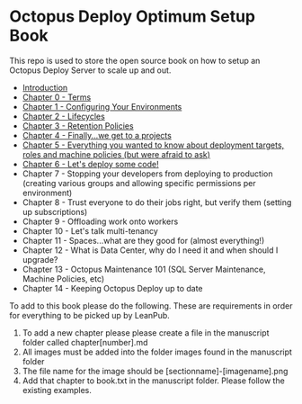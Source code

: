 # Octopus Deploy Optimum Setup Book
This repo is used to store the open source book on how to setup an Octopus Deploy Server to scale up and out.  

- [Introduction](manuscript/Introduction.md)
- [Chapter 0 - Terms](manuscript/Terms.md)
- [Chapter 1 - Configuring Your Environments](manuscript/Environments.md)
- [Chapter 2 - Lifecycles](manuscript/Lifecycles.md)
- [Chapter 3 - Retention Policies](manuscript/RetentionPolicies.md)
- [Chapter 4 - Finally...we get to a projects](manuscript/Projects.md)
- [Chapter 5 - Everything you wanted to know about deployment targets, roles and machine policies (but were afraid to ask)](manuscript/DeploymentTargets.md)
- [Chapter 6 - Let's deploy some code!](manuscript/Releases.md)
- Chapter 7 - Stopping your developers from deploying to production (creating various groups and allowing specific permissions per environment)
- Chapter 8 - Trust everyone to do their jobs right, but verify them (setting up subscriptions)
- Chapter 9 - Offloading work onto workers
- Chapter 10 - Let's talk multi-tenancy
- Chapter 11 - Spaces...what are they good for (almost everything!)
- Chapter 12 - What is Data Center, why do I need it and when should I upgrade?
- Chapter 13 - Octopus Maintenance 101 (SQL Server Maintenance, Machine Policies, etc)
- Chapter 14 - Keeping Octopus Deploy up to date

To add to this book please do the following.  These are requirements in order for everything to be picked up by LeanPub.

1) To add a new chapter please please create a file in the manuscript folder called chapter[number].md
2) All images must be added into the folder images found in the manuscript folder
3) The file name for the image should be [sectionname]-[imagename].png
4) Add that chapter to book.txt in the manuscript folder.  Please follow the existing examples. 